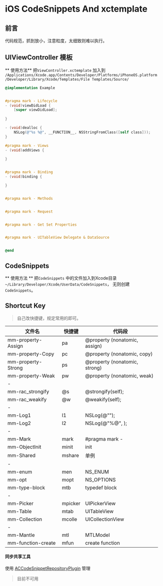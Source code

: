 # iOS CodeSnippets And xctemplate

## 前言
代码规范，抓到放小，注意粒度，太细致则难以执行。

## UIViewController 模板

** 使用方法**
把`ViewController.xctemplate`
加入到
`/Applications/Xcode.app/Contents/Developer/Platforms/iPhoneOS.platform/Developer/Library/Xcode/Templates/File Templates/Source/`

``` Objective-C
@implementation Example


#pragma mark - Lifecycle
- (void)viewDidLoad {
    [super viewDidLoad];
    
}

- (void)dealloc {
    NSLog(@"%s %@", __FUNCTION__, NSStringFromClass([self class]));
}

#pragma mark - Views
- (void)addViews {
    
}


#pragma mark - Binding
- (void)binding {

}


#pragma mark - Methods


#pragma mark - Request


#pragma mark - Get Set Properties


#pragma mark - UITableView Delegate & DataSource


@end
```

## CodeSnippets
** 使用方法 **
把`CodeSnippets` 中的文件加入到Xcode目录
`~/Library/Developer/Xcode/UserData/CodeSnippets`，
无则创建 `CodeSnippets`。

## Shortcut Key
> 自己改快捷键，规定常用的即可。

文件名 | 快捷键 | 代码段
----|------|----
mm-property-Assign| pa |  @property (nonatomic, assign)
mm-property-Copy| pc |  @property (nonatomic, copy)
mm-property-Strong| ps |  @property (nonatomic, strong)
mm-property-Weak| pw |  @property (nonatomic, weak)
-||
mm-rac_strongify| @s |  @strongify(self);
mm-rac_weakify| @w |  @weakify(self);
-||
mm-Log1| l1 |  NSLog(@"");
mm-Log2| l2 |  NSLog(@"%@", );
-||
mm-Mark| mark |  #pragma mark - 
mm-ObjectInit| minit |  init
mm-Shared| mshare |  单例
-||
mm-enum| men |  NS_ENUM
mm-opt| mopt |  NS_OPTIONS
mm-type-block| mtb |  typedef block
-||
mm-Picker| mpicker |  UIPickerView
mm-Table| mtab |  UITableView
mm-Collection| mcolle |  UICollectionView
-||
mm-Mantle| mtl |  MTLModel
mm-function-create| mfun |  create function


#### 同步共享工具
使用 [ACCodeSnippetRepositoryPlugin](https://github.com/acoomans/ACCodeSnippetRepositoryPlugin) 管理
> 目前不可用